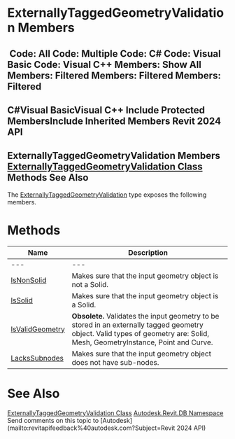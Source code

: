 # ExternallyTaggedGeometryValidation Members

﻿
 Code: All Code: Multiple Code: C# Code: Visual Basic Code: Visual C++  Members: Show All Members: Filtered Members: Filtered Members: Filtered   
---  
C#Visual BasicVisual C++
Include Protected MembersInclude Inherited Members
Revit 2024 API  
---  
ExternallyTaggedGeometryValidation Members  
[ExternallyTaggedGeometryValidation Class](3d89cbdb-0653-7820-5b94-e1fd8b6bf144.md "ExternallyTaggedGeometryValidation Class") Methods See Also  
---  
The [ExternallyTaggedGeometryValidation](3d89cbdb-0653-7820-5b94-e1fd8b6bf144.md "ExternallyTaggedGeometryValidation Class") type exposes the following members.
# Methods
| Name | Description |
| --- | --- |
| --- | --- | --- |
| [IsNonSolid](73901181-dc33-8d85-c2ae-f05afc7402bf.md "IsNonSolid Method") | Makes sure that the input geometry object is not a Solid. |
| [IsSolid](0390af11-c814-2949-9def-bdc53f3bd7cc.md "IsSolid Method") | Makes sure that the input geometry object is a Solid. |
| [IsValidGeometry](63913e9f-7848-7fd3-23d4-5c7b0b3756dd.md "IsValidGeometry Method") | **Obsolete.** Validates the input geometry to be stored in an externally tagged geometry object. Valid types of geometry are: Solid, Mesh, GeometryInstance, Point and Curve. |
| [LacksSubnodes](50abbc6b-cbed-bedd-b293-1ecbf1613b7f.md "LacksSubnodes Method") | Makes sure that the input geometry object does not have sub-nodes. |

# See Also
[ExternallyTaggedGeometryValidation Class](3d89cbdb-0653-7820-5b94-e1fd8b6bf144.md "ExternallyTaggedGeometryValidation Class")
[Autodesk.Revit.DB Namespace](87546ba7-461b-c646-cbb1-2cb8f5bff8b2.md "Autodesk.Revit.DB Namespace")
Send comments on this topic to [Autodesk](mailto:revitapifeedback%40autodesk.com?Subject=Revit 2024 API)